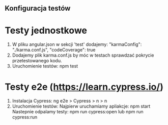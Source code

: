 ## Konfiguracja testów

# Testy jednostkowe
1. W pliku angular.json w sekcji 'test' dodajemy:
"karmaConfig": "./karma.conf.js", 
"codeCoverage": true
2. Dodajemy plik karma.conf.js by móc w testach sprawdzać pokrycie przetestowanego kodu.
3. Uruchomienie testów: npm test

# Testy e2e (https://learn.cypress.io/)
1. Instalacja Cypress: ng e2e > Cypress > n > n
2. Uruchomienie testów: 
Najpierw uruchamiamy apliakcje: npm start    
Nastepnie odpalamy testy: npm run cypress:open  lub  npm run cypress:run